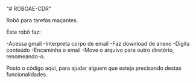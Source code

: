 "# ROBOAE-CDR" 

Robô para tarefas maçantes.

Este robô faz:

-Acessa gmail
-Interpreta corpo de email
-Faz download de anexo
-Digita conteúdo 
-Encaminha o email
-Move o arquivo para outro diretório, renomeando-o.

Posto o código aqui, para ajudar alguem que esteja precisando destas funcionalidades.
